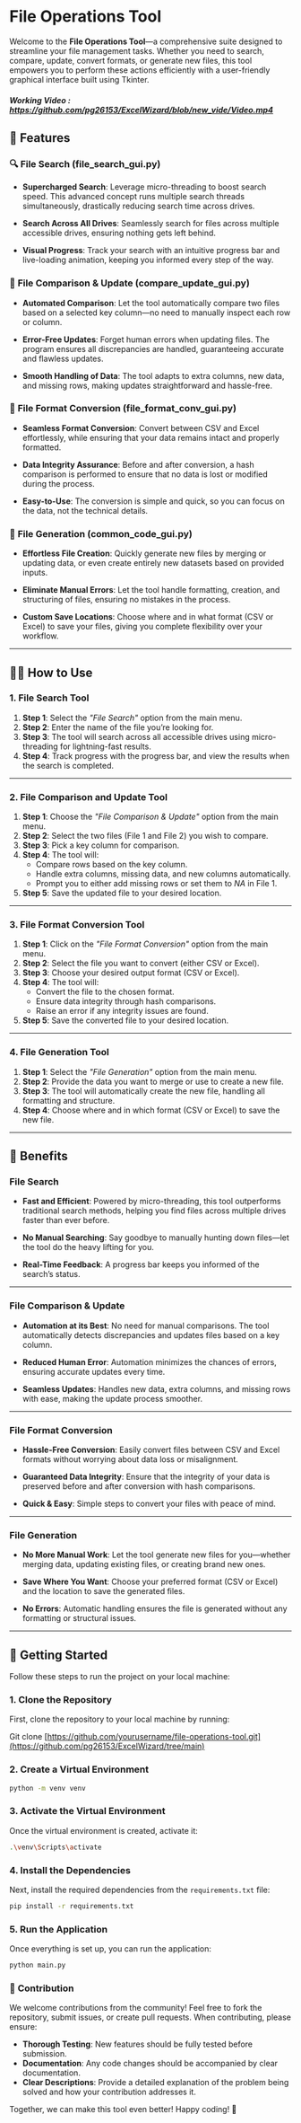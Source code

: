 # File Operations Tool

Welcome to the **File Operations Tool**—a comprehensive suite designed to streamline your file management tasks. Whether you need to search, compare, update, convert formats, or generate new files, this tool empowers you to perform these actions efficiently with a user-friendly graphical interface built using Tkinter.

##### Working Video : https://github.com/pg26153/ExcelWizard/blob/new_vide/Video.mp4

## 🚀 Features

### 🔍 **File Search (file_search_gui.py)**

- **Supercharged Search**: Leverage micro-threading to boost search speed. This advanced concept runs multiple search threads simultaneously, drastically reducing search time across drives.
  
- **Search Across All Drives**: Seamlessly search for files across multiple accessible drives, ensuring nothing gets left behind.
  
- **Visual Progress**: Track your search with an intuitive progress bar and live-loading animation, keeping you informed every step of the way.

### 🔄 **File Comparison & Update (compare_update_gui.py)**

- **Automated Comparison**: Let the tool automatically compare two files based on a selected key column—no need to manually inspect each row or column.
  
- **Error-Free Updates**: Forget human errors when updating files. The program ensures all discrepancies are handled, guaranteeing accurate and flawless updates.

- **Smooth Handling of Data**: The tool adapts to extra columns, new data, and missing rows, making updates straightforward and hassle-free.

### 🔄 **File Format Conversion (file_format_conv_gui.py)**

- **Seamless Format Conversion**: Convert between CSV and Excel effortlessly, while ensuring that your data remains intact and properly formatted.
  
- **Data Integrity Assurance**: Before and after conversion, a hash comparison is performed to ensure that no data is lost or modified during the process.

- **Easy-to-Use**: The conversion is simple and quick, so you can focus on the data, not the technical details.

### 📝 **File Generation (common_code_gui.py)**

- **Effortless File Creation**: Quickly generate new files by merging or updating data, or even create entirely new datasets based on provided inputs.

- **Eliminate Manual Errors**: Let the tool handle formatting, creation, and structuring of files, ensuring no mistakes in the process.

- **Custom Save Locations**: Choose where and in what format (CSV or Excel) to save your files, giving you complete flexibility over your workflow.

---

## 🧑‍💻 **How to Use**

### 1. **File Search Tool**

1. **Step 1**: Select the *"File Search"* option from the main menu.
2. **Step 2**: Enter the name of the file you’re looking for.
3. **Step 3**: The tool will search across all accessible drives using micro-threading for lightning-fast results.
4. **Step 4**: Track progress with the progress bar, and view the results when the search is completed.

---

### 2. **File Comparison and Update Tool**

1. **Step 1**: Choose the *"File Comparison & Update"* option from the main menu.
2. **Step 2**: Select the two files (File 1 and File 2) you wish to compare.
3. **Step 3**: Pick a key column for comparison.
4. **Step 4**: The tool will:
   - Compare rows based on the key column.
   - Handle extra columns, missing data, and new columns automatically.
   - Prompt you to either add missing rows or set them to *NA* in File 1.
5. **Step 5**: Save the updated file to your desired location.

---

### 3. **File Format Conversion Tool**

1. **Step 1**: Click on the *"File Format Conversion"* option from the main menu.
2. **Step 2**: Select the file you want to convert (either CSV or Excel).
3. **Step 3**: Choose your desired output format (CSV or Excel).
4. **Step 4**: The tool will:
   - Convert the file to the chosen format.
   - Ensure data integrity through hash comparisons.
   - Raise an error if any integrity issues are found.
5. **Step 5**: Save the converted file to your desired location.

---

### 4. **File Generation Tool**

1. **Step 1**: Select the *"File Generation"* option from the main menu.
2. **Step 2**: Provide the data you want to merge or use to create a new file.
3. **Step 3**: The tool will automatically create the new file, handling all formatting and structure.
4. **Step 4**: Choose where and in which format (CSV or Excel) to save the new file.

---

## 🌟 **Benefits**

### **File Search**

- **Fast and Efficient**: Powered by micro-threading, this tool outperforms traditional search methods, helping you find files across multiple drives faster than ever before.
  
- **No Manual Searching**: Say goodbye to manually hunting down files—let the tool do the heavy lifting for you.

- **Real-Time Feedback**: A progress bar keeps you informed of the search’s status.

---

### **File Comparison & Update**

- **Automation at its Best**: No need for manual comparisons. The tool automatically detects discrepancies and updates files based on a key column.
  
- **Reduced Human Error**: Automation minimizes the chances of errors, ensuring accurate updates every time.

- **Seamless Updates**: Handles new data, extra columns, and missing rows with ease, making the update process smoother.

---

### **File Format Conversion**

- **Hassle-Free Conversion**: Easily convert files between CSV and Excel formats without worrying about data loss or misalignment.

- **Guaranteed Data Integrity**: Ensure that the integrity of your data is preserved before and after conversion with hash comparisons.

- **Quick & Easy**: Simple steps to convert your files with peace of mind.

---

### **File Generation**

- **No More Manual Work**: Let the tool generate new files for you—whether merging data, updating existing files, or creating brand new ones.

- **Save Where You Want**: Choose your preferred format (CSV or Excel) and the location to save the generated files.

- **No Errors**: Automatic handling ensures the file is generated without any formatting or structural issues.

---

## 🚀 **Getting Started**

Follow these steps to run the project on your local machine:

### 1. **Clone the Repository**

First, clone the repository to your local machine by running:

Git clone [https://github.com/yourusername/file-operations-tool.git](https://github.com/pg26153/ExcelWizard/tree/main)

### 2. **Create a Virtual Environment**

```bash
python -m venv venv
```
### 3. **Activate the Virtual Environment**

Once the virtual environment is created, activate it:

```bash
.\venv\Scripts\activate
```
### 4. **Install the Dependencies**

Next, install the required dependencies from the `requirements.txt` file:

```bash
pip install -r requirements.txt
```
### 5. **Run the Application**

Once everything is set up, you can run the application:

```bash
python main.py
```
### 🤝 **Contribution**

We welcome contributions from the community! Feel free to fork the repository, submit issues, or create pull requests. When contributing, please ensure:

- **Thorough Testing**: New features should be fully tested before submission.
- **Documentation**: Any code changes should be accompanied by clear documentation.
- **Clear Descriptions**: Provide a detailed explanation of the problem being solved and how your contribution addresses it.

Together, we can make this tool even better! Happy coding! 🚀
